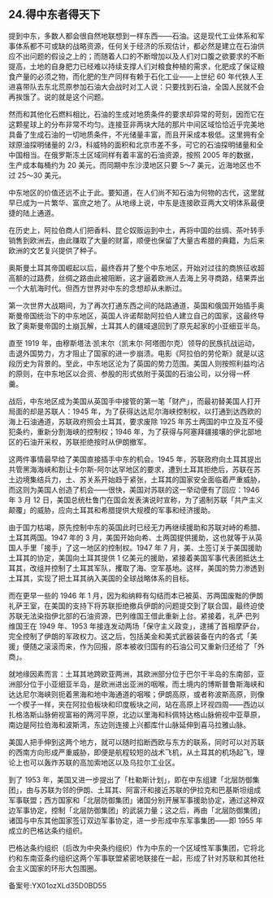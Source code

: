 ## 24.得中东者得天下
提到中东，多数人都会很自然地联想到一样东西——石油。这是现代工业体系和军事体系都不可或缺的战略资源，任何关于经济的乐观估计，都必然是建立在石油供应不出问题的假设之上的；而随着人口的不断增加以及人们对口腹之欲要求的不断提高，土地的自身肥力已经难以持续支撑人们对粮食种植的需求，化肥成了保证粮食产量的必须之物，而化肥的生产同样有赖于石化工业——上世纪 60 年代铁人王进喜带队去东北荒原参加石油大会战时对工人说：只要找到石油，全国人民就不会再挨饿了。说的就是这个问题。 


然而和其他化石燃料相比，石油的生成对地质条件的要求却异常的苛刻，因而它在这颗星球上的分布非常不均匀。连接亚非两块大陆的那片中间区域恰恰近乎完美地具备了生成石油的一切地质条件，不光储量丰富，而且开采成本极低。这里拥有全球原油探明储量的 2/3，科威特的面积和北京市差不多，可它的石油探明储量和全中国相当。在俄罗斯冻土区域同样有着丰富的石油资源，按照 2005 年的数据，生产成本每桶约为 20 美元，而同期中东沙漠地区只要 5～7 美元，近海地区也不过 25～30 美元。 


中东地区的价值还远不止于此。要知道，在人们尚不知石油为何物的古代，这里就早已成为一片繁华、富庶之地了。从地缘上说，中东是连接欧亚两大文明体系最便捷的陆上通道。


在历史上，阿拉伯商人们把香料、昆仑奴贩运到中土，再将中国的丝绸、茶叶转手销售到欧洲去，由此赚取了大量的财富，顺便也保留了大量古希腊的典籍，为后来欧洲的文艺复兴提供了种子。


奥斯曼土耳其帝国崛起以后，最终吞并了整个中东地区，开始对过往的商旅征收超高额的过路费，丝绸之路由此被阻断，这才逼着欧洲人去海上另寻商路，结果弄出一个大航海时代。但西方世界对中东的念想却从未断过。 


第一次世界大战期间，为了再次打通东西之间的陆路通道，英国和俄国开始插手奥斯曼帝国统治下的中东地区，英国人许诺帮助阿拉伯人建立自己的国家，这最终导致了奥斯曼帝国的土崩瓦解，土耳其人的疆域退回到了原先起家的小亚细亚半岛。


直至 1919 年，由穆斯塔法·凯末尔（凯末尔·阿塔图尔克）领导的民族抗战运动，击退外国势力，方才阻止了国家的进一步崩溃。电影《阿拉伯的劳伦斯》就是以这段历史为背景的。至此，中东地区沦为了英国的势力范围。美国人则按照利益均沾的原则，在中东地区以合资、参股的形式依附于英国的石油公司，以分得一杯羹。 


战后，中东地区成为美国从英国手中接管的第一笔「财产」，而最初替美国人打开局面的却是苏联人：1945 年，为了获得达达尼尔海峡控制权，以打通到达西欧的海上石油通道，苏联政府照会土耳其，要求废除 1925 年苏土两国的中立及互不侵犯条约，重新分割海峡的控制权；1946 年，为了获得与阿塞拜疆接壤的伊北部地区的石油开采权，苏联拒绝按时从伊朗撤军。 


这两件事情最早给了美国直接插手中东的机会。1945 年，苏联政府向土耳其提出共管黑海海峡和割让卡尔斯-阿尔达罕地区的要求，遭到土耳其拒绝后，苏联在苏土边境集结兵力，土、苏关系开始趋于紧张，土耳其的国家安全面临着严重威胁，而这则为美国人创造了机会——很快，美国对苏联的这一举动便有了回应：1946 年 3 月 12 日，美国总统杜鲁门在国会发表演说时宣称，为了遏制苏联「共产主义颠覆」的威胁，应向土耳其和希腊提供大规模的军事和经济援助。


由于国力枯竭，原先控制中东的英国此时已经无力再继续援助和苏联对峙的希腊、土耳其两国。1947 年的 3 月，美国开始向希、土两国提供援助，这也就等于从英国人手里「接手」了这一地区的控制权。1947 年 7 月，美、土签订关于美国援助土耳其的协定，美国向土耳其提供 1 亿美元的援助，紧接着美国军事代表团抵达土耳其，改组并控制了土耳其军队，攫取了海、空军基地。这样，美国的势力渗透到土耳其，实现了把土耳其纳入美国的全球战略体系的目标。 


而在更早一些的 1946 年 1 月，因为和纳粹有勾结而本已被英、苏两国废黜的伊朗礼萨王室，在美国的支持下将苏联拒绝撤兵伊朗的问题提交到了联合国，最终迫使苏联无法染指伊北部的石油资源，巴列维国王借此重新上台。紧接着，礼萨·巴列维国王在 1949 年、1953 年接连发动两场「保守主义政变」，逮捕了首相摩萨台，完全控制了伊朗的军政权力。这之后，包括美金和美式武器装备在内的各式「美援」便随之滚滚而来，作为回报，原本被收归国有的石油公司又重新归还给了「外商」。 


就地缘因素而言：土耳其地跨欧亚两洲，其欧洲部分位于巴尔干半岛的东南部，亚洲部分位于小亚细亚半岛，是欧洲进出亚洲的咽喉，而土境内的博斯普鲁斯海峡和达达尼尔海峡则扼着黑海和地中海通道的咽喉；伊朗高原，或者称波斯高原，则像一个楔子一样，夹在阿拉伯板块和印度板块之间，站在高原上环视四周——西边以扎格洛斯山脉俯视富裕的两河平原，北边以里海和科佩特达格山脉俯视中亚草原，南边是阿拉伯海和波斯湾，东边则连接上兴都库什山脉延伸到喜马拉雅山脉。


美国人把手伸到这两个地方，就可以随时掐断西欧与东方的联系，同时可以对苏联的西南方向形成严重威胁，即便是航程较短的战术飞机，从土耳其的机场起飞，理论上也可以轰炸苏联的高加索地区以及乌拉尔工业区。 


到了 1953 年，美国又进一步提出了「杜勒斯计划」，即在中东组建「北层防御集团」，由与苏联为邻的伊朗、土耳其、阿富汗和接近苏联的伊拉克和巴基斯坦组成军事联盟；西方国家和「北层防御集团」诸国分别开展军事援助协定，通过这种双边军事协定，控制「北层防御集团」的武装力量；这之后，再由「北层防御集团」诸国与中东其他国家签订双边军事协定，进一步形成中东军事集团——即 1955 年成立的巴格达条约组织。


巴格达条约组织（后改为中央条约组织）作为中东的一个区域性军事集团，它将北约和东南亚条约组织这两个军事联盟紧密地联接在一起，形成了针对苏联和其他社会主义国家的环形大包围圈。 


备案号:YX01ozXLd35D0BD55

